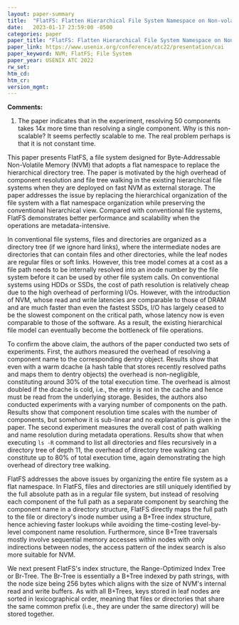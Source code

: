 ```yaml
---
layout: paper-summary
title:  "FlatFS: Flatten Hierarchical File System Namespace on Non-volatile Memories"
date:   2023-01-17 23:59:00 -0500
categories: paper
paper_title: "FlatFS: Flatten Hierarchical File System Namespace on Non-volatile Memories"
paper_link: https://www.usenix.org/conference/atc22/presentation/cai
paper_keyword: NVM; FlatFS; File System
paper_year: USENIX ATC 2022
rw_set:
htm_cd:
htm_cr:
version_mgmt:
---
```


**Comments:**

1. The paper indicates that in the experiment, resolving 50 components takes 14x more time than resolving a single 
   component. Why is this non-scalable? It seems perfectly scalable to me. The real problem perhaps is that it 
   is not constant time.

This paper presents FlatFS, a file system designed for Byte-Addressable Non-Volatile Memory (NVM) that adopts 
a flat namespace to replace the hierarchical directory tree. The paper is motivated by the high overhead of component
resolution and file tree walking in the existing hierarchical file systems when they are deployed on fast NVM as 
external storage. The paper addresses the issue by replacing the hierarchical organization of the file system with
a flat namespace organization while preserving the conventional hierarchical view. Compared with conventional
file systems, FlatFS demonstrates better performance and scalability when the operations are metadata-intensive.

In conventional file systems, files and directories are organized as a directory tree (if we ignore hard links), 
where the intermediate nodes are directories that can contain files and other directories, while the leaf nodes
are regular files or soft links. However, this tree model comes at a cost as a file path needs to be internally 
resolved into an inode number by the file system before it can be used by other file system calls. On conventional
systems using HDDs or SSDs, the cost of path resolution is relatively cheap due to the high overhead of performing 
I/Os. However, with the introduction of NVM, whose read and write latencies are comparable to those of DRAM and 
are much faster than even the fastest SSDs, I/O has largely ceased to be the slowest component on the critical path,
whose latency now is even comparable to those of the software. As a result, the existing hierarchical file model
can eventually become the bottleneck of file operations. 

To confirm the above claim, the authors of the paper conducted two sets of experiments. First, the authors measured
the overhead of resolving a component name to the corresponding dentry object. Results show that even with a warm
dcache (a hash table that stores recently resolved paths and maps them to dentry objects) the overhead is 
non-negligible, constituting around 30% of the total execution time. The overhead is almost doubled if the dcache 
is cold, i.e., the entry is not in the cache and hence must be read from the underlying storage. 
Besides, the authors also conducted experiments with a varying number of components on the path. Results show that 
component resolution time scales with the number of components, but somehow it is sub-linear and no explanation is 
given in the paper.
The second experiment measures the overall cost of path walking and name resolution during metadata operations.
Results show that when executing `ls -R` command to list all directories and files recursively in a directory tree of
depth 11, the overhead of directory tree walking can constitute up to 80% of total execution time, again demonstrating
the high overhead of directory tree walking.

FlatFS addresses the above issues by organizing the entire file system as a flat namespace. In FlatFS, files and 
directories are still uniquely identified by the full absolute path as in a regular file system, but instead of 
resolving each component of the full path as a separate component by searching the component name in a directory
structure, FlatFS directly maps the full path to the file or directory's inode number using a B+Tree index structure, 
hence achieving faster lookups while avoiding the time-costing level-by-level component name resolution. Furthermore, 
since B+Tree traversals mostly involve sequential memory accesses within nodes with only indirections between nodes,
the access pattern of the index search is also more suitable for NVM.

We next present FlatFS's index structure, the Range-Optimized Index Tree or Br-Tree. The Br-Tree is essentially a 
B+Tree indexed by path strings, with the node size being 256 bytes which aligns with the size of NVM's internal 
read and write buffers. As with all B+Trees, keys stored in leaf nodes are sorted in lexicographical order, meaning
that files or directories that share the same common prefix (i.e., they are under the same directory) will be stored 
together. 